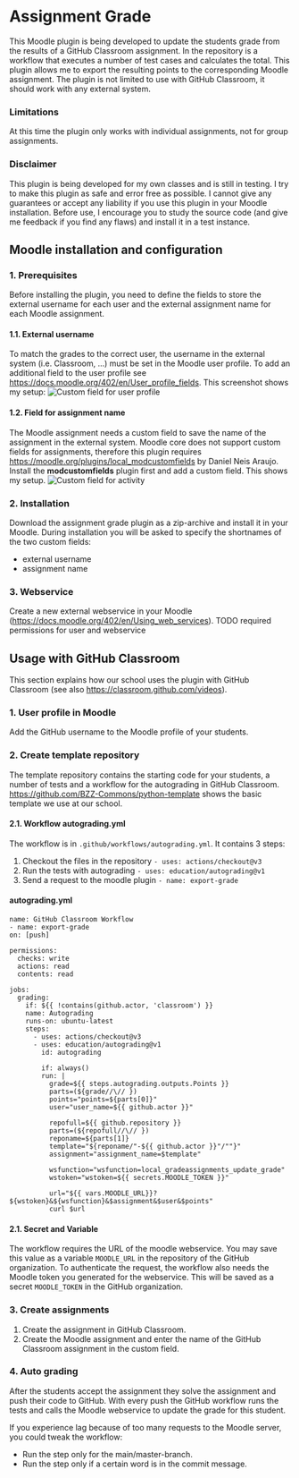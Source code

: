 
# Assignment Grade

This Moodle plugin is being developed to update the students grade from the results of a GitHub Classroom assignment. In the repository is a workflow that executes a number of test cases and calculates the total. This plugin allows me to export the resulting points to the corresponding Moodle assignment.
The plugin is not limited to use with GitHub Classroom, it should work with any external system.
### Limitations
At this time the plugin only works with individual assignments, not for group assignments.
### Disclaimer
This plugin is being developed for my own classes and is still in testing. I try to make this plugin as safe and error free as possible. I cannot give any guarantees or accept any liability if you use this plugin in your Moodle installation. Before use, I encourage you to study the source code (and give me feedback if you find any flaws) and install it in a test instance.
## Moodle installation and configuration
### 1. Prerequisites
Before installing the plugin, you need to define the fields to store the external username for each user and the external assignment name for each Moodle assignment.
#### 1.1. External username
To match the grades to the correct user, the username in the external system (i.e. Classroom, ...) must be set in the Moodle user profile. To add an additional field to the user profile see https://docs.moodle.org/402/en/User_profile_fields.
This screenshot shows my setup:
![Custom field for user profile](https://it.bzz.ch/wikiV2/_media/howto/git/grading/classroom_moodle_userprofile.png)
####  1.2. Field for assignment name
The Moodle assignment needs a custom field to save the name of the assignment in the external system. Moodle core does not support custom fields for assignments, therefore this plugin requires https://moodle.org/plugins/local_modcustomfields by Daniel Neis Araujo. Install the **modcustomfields** plugin first and add a custom field.
This shows my setup.
![Custom field for activity](https://it.bzz.ch/wikiV2/_media/howto/git/grading/classroom_moodle_customfield.png)

### 2. Installation
Download the assignment grade plugin as a zip-archive and install it in your Moodle. During installation you will be asked to specify the shortnames of the two custom fields:

- external username
- assignment name
### 3. Webservice
Create a new external webservice in your Moodle (https://docs.moodle.org/402/en/Using_web_services).
TODO required permissions for user and webservice
## Usage with GitHub Classroom
This section explains how our school uses the plugin with GitHub Classroom (see also https://classroom.github.com/videos).
### 1. User profile in Moodle
Add the GitHub username to the Moodle profile of your students.

### 2. Create template repository
The template repository contains the starting code for your students, a number of tests and a workflow for the autograding in GitHub Classroom. https://github.com/BZZ-Commons/python-template shows the basic template we use at our school.

#### 2.1. Workflow autograding.yml
The workflow is in `.github/workflows/autograding.yml`. It contains 3 steps:

1. Checkout the files in the repository `- uses: actions/checkout@v3`
2. Run the tests with autograding `- uses: education/autograding@v1`
3. Send a request to the moodle plugin `- name: export-grade`

#### autograding.yml
```
name: GitHub Classroom Workflow
- name: export-grade
on: [push]

permissions:
  checks: write
  actions: read
  contents: read

jobs:
  grading:
    if: ${{ !contains(github.actor, 'classroom') }}
    name: Autograding
    runs-on: ubuntu-latest
    steps:
      - uses: actions/checkout@v3
      - uses: education/autograding@v1
        id: autograding
      
        if: always()
        run: |
          grade=${{ steps.autograding.outputs.Points }}
          parts=(${grade//\// })
          points="points=${parts[0]}"
          user="user_name=${{ github.actor }}"
          
          repofull=${{ github.repository }}
          parts=(${repofull//\// })
          reponame=${parts[1]}
          template="${reponame/"-${{ github.actor }}"/""}"
          assignment="assignment_name=$template"

          wsfunction="wsfunction=local_gradeassignments_update_grade"
          wstoken="wstoken=${{ secrets.MOODLE_TOKEN }}"
          
          url="${{ vars.MOODLE_URL}}?${wstoken}&${wsfunction}&$assignment&$user&$points"
          curl $url

```
#### 2.1. Secret and Variable
The workflow requires the URL of the moodle webservice. You may save this value as a variable `MOODLE_URL` in the repository of the GitHub organization.
To authenticate the request, the workflow also needs the Moodle token you generated for the webservice. This will be saved as a secret `MOODLE_TOKEN` in the GitHub organization.

### 3. Create assignments

1. Create the assignment in GitHub Classroom.
2. Create the Moodle assignment and enter the name of the GitHub Classroom assignment in the custom field.

### 4. Auto grading
After the students accept the assignment they solve the assignment and push their code to GitHub. With every push the GitHub workflow runs the tests and calls the Moodle webservice to update the grade for this student.

If you experience lag because of too many requests to the Moodle server, you could tweak the workflow:

- Run the step only for the main/master-branch.
- Run the step only if a certain word is in the commit message.